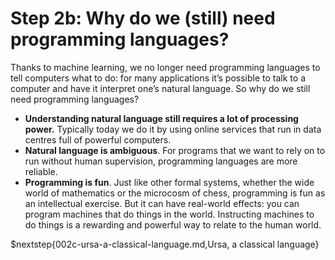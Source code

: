 # Step 2b: Why do we (still) need programming languages?

Thanks to machine learning, we no longer need programming languages to tell computers what to do: for many applications it’s possible to talk to a computer and have it interpret one’s natural language. So why do we still need programming languages?

* **Understanding natural language still requires a lot of processing power.** Typically today we do it by using online services that run in data centres full of powerful computers.
* **Natural language is ambiguous**. For programs that we want to rely on to run without human supervision, programming languages are more reliable.
* **Programming is fun**. Just like other formal systems, whether the wide world of mathematics or the microcosm of chess, programming is fun as an intellectual exercise. But it can have real-world effects: you can program machines that do things in the world. Instructing machines to do things is a rewarding and powerful way to relate to the human world.

$nextstep{002c-ursa-a-classical-language.md,Ursa\, a classical language}